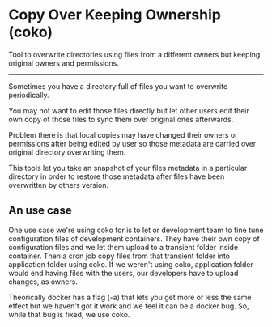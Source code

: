 # Copy Over Keeping Ownership (coko)
Tool to overwrite directories using files from a different owners but keeping original owners and permissions.
____
Sometimes you have a directory full of files you want to overwrite periodically. 

You may not want to edit those files directly but let other users edit their own copy of those files to sync them over original ones afterwards. 

Problem there is that local copies may have changed their owners or permissions after being edited by user so those metadata are carried over original directory overwriting them.

This tools let you take an snapshot of your files metadata in a particular directory in order to restore those metadata after files have been overwritten by others version.

## An use case
One use case we're using coko for is to let or development team to fine tune configuration files of development containers. They have their own copy of configuration files and we let them upload to a transient folder inside container. Then a cron job copy files from that transient folder into application folder using coko. If we weren't using coko, application folder would end having files with the users, our developers have to upload changes, as owners.

Theorically docker has a flag (-a) that lets you get more or less the same effect but we haven't got it work and we feel it can be a docker bug. So, while that bug is fixed, we use coko. 
